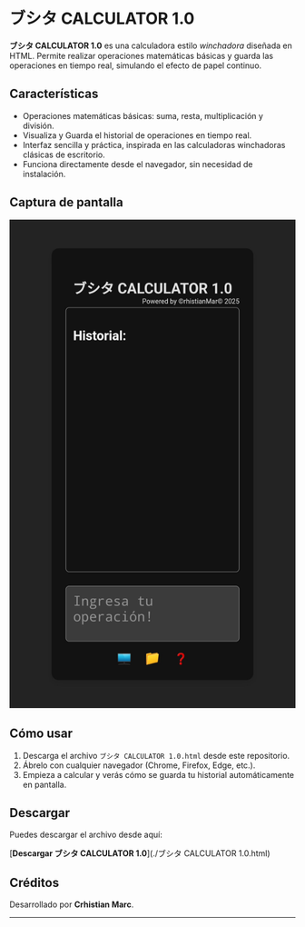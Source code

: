 # ブシタ CALCULATOR 1.0

**ブシタ CALCULATOR 1.0** es una calculadora estilo *winchadora* diseñada en HTML. Permite realizar operaciones matemáticas básicas y guarda las operaciones en tiempo real, simulando el efecto de papel continuo.

## Características

- Operaciones matemáticas básicas: suma, resta, multiplicación y división.
- Visualiza y Guarda el historial de operaciones en tiempo real.
- Interfaz sencilla y práctica, inspirada en las calculadoras winchadoras clásicas de escritorio.
- Funciona directamente desde el navegador, sin necesidad de instalación.

## Captura de pantalla

![ブシタ Calculator](screenshot.jpg)

## Cómo usar

1. Descarga el archivo `ブシタ CALCULATOR 1.0.html` desde este repositorio.
2. Ábrelo con cualquier navegador (Chrome, Firefox, Edge, etc.).
3. Empieza a calcular y verás cómo se guarda tu historial automáticamente en pantalla.

## Descargar

Puedes descargar el archivo desde aquí:

[**Descargar ブシタ CALCULATOR 1.0**](./ブシタ CALCULATOR 1.0.html)

## Créditos

Desarrollado por **Crhistian Marc**.

---
